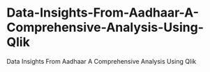 # Data-Insights-From-Aadhaar-A-Comprehensive-Analysis-Using-Qlik
Data Insights From Aadhaar A Comprehensive Analysis Using Qlik
